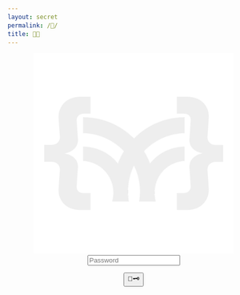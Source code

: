 ```yaml
---
layout: secret
permalink: /🔑/
title: 🔑🤔
---
```


<div class="article-list" style="display: flex; align-items: center; justify-content: center; flex-direction: column;">
    <a class="none" href="{{site.baseurl}}/">
        <img src="/favicon2.png" alt="Logo" style="width: 400px;">
    </a>
    <input align="center" type="password" id="password" name="password" placeholder="Password">
    <p align="center">
        <button class="simplebutton" id="submit-button">🔑🗝️</button>
    </p>
</div>

<script>
    document.getElementById('submit-button').addEventListener('click', function() {
        var passwordInput = document.getElementById('password');
        var password = document.getElementById('password').value;
        var button = document.getElementById('submit-button');

        if (button.getAttribute('data-redirect') === 'true') {
            window.location.href = '{{site.baseurl}}/';
            return;
        }

        if (password === '400391211') {
            passwordInput.style.color = '';
            passwordInput.value = '';
            passwordInput.placeholder = 'Access Granted!';
            // window.location.href = '{{site.baseurl}}/';
            passwordInput.style.borderBottom = '3px solid green';
            button.value = "Let's go!";
            button.style.border = '3px solid green';
            button.style.backgroundColor = 'green';
            button.style.color = 'black';
            button.setAttribute('data-redirect', 'true');
        } else {
            passwordInput.value = '';
            passwordInput.placeholder = 'Access Denied!';
            passwordInput.style.borderBottom = '3px solid red';
        }
    });
</script>